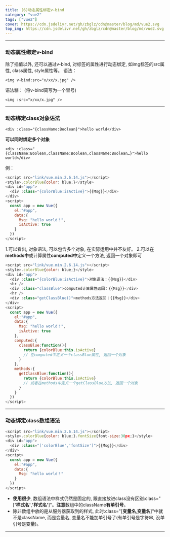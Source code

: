 ```yaml
---
title: (6)动态属性绑定v-bind
category: "vue2"
tags: ["vue2"]
cover: https://cdn.jsdelivr.net/gh/zbglz/cdn@master/blog/md/vue2.svg
top_img: https://cdn.jsdelivr.net/gh/zbglz/cdn@master/blog/md/vue2.svg
---
```


***

### 动态属性绑定v-bind

除了插值以外, 还可以通过v-bind, 对标签的属性进行动态绑定, 如img标签的src属性, class属性, style属性等。
语法：


    <img v-bind:src="x/xx/x.jpg" />


语法糖： (将v-bind简写为一个冒号)


    <img :src="x/xx/x.jpg" />


***

### 动态绑定class对象语法


    <div :class="{className:Boolean}">hello world</div>


**可以同时绑定多个对象**

    <div :class="{className:Boolean,className:Boolean,className:Boolean…}">hello world</div>

例：


```js vue2
<script src="link/vue.min.2.6.14.js"></script>
<style>.colorBlue{color: blue;}</style>
<div id="app">
  <div :class="{colorBlue:isActive}">{{Msg}}</div>
</div>
<script>
  const app = new Vue({
    el:"#app",
    data:{
      Msg: "hello world！",
      isActive: true
    }
  })
</script>
```

1.可以看出, 对象语法, 可以包含多个对象, 在实际运用中并不友好。
2.可以在**methods中**或计算属性**computed中**定义一个方法, 返回一个对象即可


```js vue2
<script src="link/vue.min.2.6.14.js"></script>
<style>.colorBlue{color: blue;}</style>
<div id="app">
  <div :class="{colorBlue:isActive}">对象语法：{{Msg}}</div>
  <hr />
  <div :class="classBlue">computed计算属性返回：{{Msg}}</div>
  <hr />
  <div :class="getClassBlue()">methods方法返回：{{Msg}}</div>
</div>
<script>
  const app = new Vue({
    el:"#app",
    data:{
      Msg: "hello world！",
      isActive: true
    },
    computed:{
      classBlue:function(){
        return {colorBlue:this.isActive}
        // 在computed中定义一个classBlue属性, 返回一个对象
      }
    },
    methods:{
      getClassBlue:function(){
        return {colorBlue:this.isActive}
        // 或者在methods中定义一个getClassBlue方法, 返回一个对象
      }
    }
  })
</script>
```

***

### 动态绑定class数组语法


```js vue2
<script src="link/vue.min.2.6.14.js"></script>
<style>.colorBlue{color: blue;}.fontSize{font-size:30px;}</style>
<div id="app">
  <div :class="['colorBlue','fontSize']">{{Msg}}</div>
</div>
<script>
  const app = new Vue({
    el:"#app",
    data:{
      Msg: "hello world！"
    }
  })
</script>
```


* **使用很少**, 数组语法中样式仍然是固定的, 跟直接放进class没有区别:class="[**'样式名'**,**'样式名'**]"。**注意**数组中的className**有单引号**。
* 除非数组中放的是从服务器获取到的样式, 此时:class="[**变量名**,**变量名**]"中就不是className, 而是变量名, 变量名不能加单引号了(有单引号是字符串, 没单引号是变量)。


***

